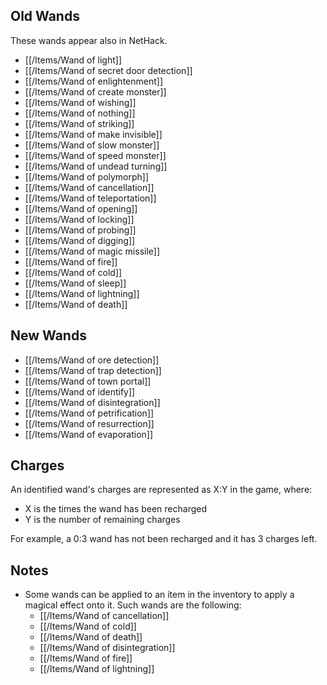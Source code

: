 ## Old Wands

These wands appear also in NetHack.
- [[/Items/Wand of light]]
- [[/Items/Wand of secret door detection]]
- [[/Items/Wand of enlightenment]]
- [[/Items/Wand of create monster]]
- [[/Items/Wand of wishing]]
- [[/Items/Wand of nothing]]
- [[/Items/Wand of striking]]
- [[/Items/Wand of make invisible]]
- [[/Items/Wand of slow monster]]
- [[/Items/Wand of speed monster]]
- [[/Items/Wand of undead turning]]
- [[/Items/Wand of polymorph]]
- [[/Items/Wand of cancellation]]
- [[/Items/Wand of teleportation]]
- [[/Items/Wand of opening]]
- [[/Items/Wand of locking]]
- [[/Items/Wand of probing]]
- [[/Items/Wand of digging]]
- [[/Items/Wand of magic missile]]
- [[/Items/Wand of fire]]
- [[/Items/Wand of cold]]
- [[/Items/Wand of sleep]]
- [[/Items/Wand of lightning]]
- [[/Items/Wand of death]]

## New Wands

- [[/Items/Wand of ore detection]]
- [[/Items/Wand of trap detection]]
- [[/Items/Wand of town portal]]
- [[/Items/Wand of identify]]
- [[/Items/Wand of disintegration]]
- [[/Items/Wand of petrification]]
- [[/Items/Wand of resurrection]]
- [[/Items/Wand of evaporation]]

## Charges

An identified wand's charges are represented as X:Y in the game, where:
- X is the times the wand has been recharged
- Y is the number of remaining charges

For example, a 0:3 wand has not been recharged and it has 3 charges left.

## Notes

- Some wands can be applied to an item  in the inventory to apply a magical effect onto it. Such wands are the following:
    - [[/Items/Wand of cancellation]]
    - [[/Items/Wand of cold]]
    - [[/Items/Wand of death]]
    - [[/Items/Wand of disintegration]]
    - [[/Items/Wand of fire]]
    - [[/Items/Wand of lightning]]